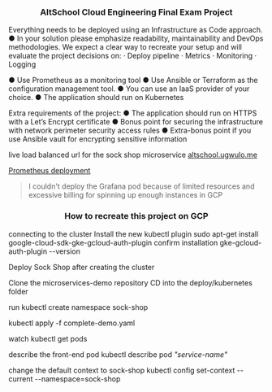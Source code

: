 <h3><p align="center">
AltSchool Cloud Engineering Final Exam Project
</p>
</h3>

Everything needs to be deployed using an Infrastructure as Code approach.
●  	In your solution please emphasize readability, maintainability and DevOps methodologies. We expect a clear way to recreate your setup and will evaluate the project decisions on:
·         Deploy pipeline
·         Metrics
·         Monitoring
·         Logging

●  	Use Prometheus as a monitoring tool
●  	Use Ansible or Terraform as the configuration management tool.
●  	You can use an IaaS provider of your choice.
●  	The application should run on Kubernetes
 
Extra requirements of the project:
●  The application should run on HTTPS with a Let’s Encrypt certificate
●  Bonus point for securing the infrastructure with network perimeter security access rules
●  Extra-bonus point if you use Ansible vault for encrypting sensitive information

live load balanced url for the sock shop microservice [altschool.ugwulo.me](http://altschool.ugwulo.me)

[Prometheus deployment](http://35.221.30.38:9090)

> I couldn't deploy the Grafana pod because of limited resources and excessive billing for spinning up enough instances in GCP

<h3><p align="center">
How to recreate this project on GCP
</p>
</h3>
connecting to the cluster
Install the new kubectl plugin 
sudo apt-get install google-cloud-sdk-gke-gcloud-auth-plugin
confirm installation
gke-gcloud-auth-plugin --version

Deploy Sock Shop after creating the cluster

Clone the microservices-demo repository
CD into the deploy/kubernetes folder

run
kubectl create namespace sock-shop

kubectl apply -f complete-demo.yaml

watch kubectl get pods

describe the front-end pod
kubectl describe pod *"service-name"*

change the default context to sock-shop
kubectl config set-context --current --namespace=sock-shop